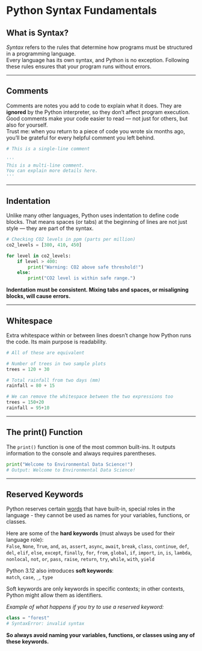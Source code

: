 # Python Syntax Fundamentals

## What is Syntax?
*Syntax* refers to the rules that determine how programs must be structured in a programming language.  
Every language has its own syntax, and Python is no exception. Following these rules ensures that your program runs without errors.

---

## Comments
Comments are notes you add to code to explain what it does. They are **ignored** by the Python interpreter, so they don’t affect program execution.  
Good comments make your code easier to read — not just for others, but also for yourself.  
Trust me: when you return to a piece of code you wrote six months ago, you’ll be grateful for every helpful comment you left behind.

```python
# This is a single-line comment

'''
This is a multi-line comment.
You can explain more details here.
'''
```
---

## Indentation
Unlike many other languages, Python uses indentation to define code blocks.
That means spaces (or tabs) at the beginning of lines are not just style — they are part of the syntax.
```python
# Checking CO2 levels in ppm (parts per million)
co2_levels = [380, 410, 450]

for level in co2_levels:
    if level > 400:
        print("Warning: CO2 above safe threshold!")
    else:
        print("CO2 level is within safe range.")
```
**Indentation must be consistent. Mixing tabs and spaces, or misaligning blocks, will cause errors.**

---

## Whitespace
Extra whitespace within or between lines doesn’t change how Python runs the code.
Its main purpose is readability.

```python
# All of these are equivalent

# Number of trees in two sample plots
trees = 120 + 30

# Total rainfall from two days (mm)
rainfall = 80 + 15

# We can remove the whitespace between the two expressions too
trees = 150+20
rainfall = 95+10
```

---
## The print() Function
The `print()` function is one of the most common built-ins.
It outputs information to the console and always requires parentheses.

```python
print("Welcome to Environmental Data Science!")
# Output: Welcome to Environmental Data Science!
```

---

## Reserved Keywords
Python reserves certain [words](https://docs.python.org/3/library/keyword.html?utm_source=chatgpt.com) that have built-in, special roles in the language - they cannot be used as names for your variables, functions, or classes.  

Here are some of the **hard keywords** (must always be used for their language role):  
`False`, `None`, `True`, `and`, `as`, `assert`, `async`, `await`, `break`, `class`, `continue`, `def`, `del`, `elif`, `else`, `except`, `finally`, `for`, `from`, `global`, `if`, `import`, `in`, `is`, `lambda`, `nonlocal`, `not`, `or`, `pass`, `raise`, `return`, `try`, `while`, `with`, `yield`

Python 3.12 also introduces **soft keywords**:  
`match`, `case`, `_`, `type`

Soft keywords are only keywords in specific contexts; in other contexts, Python might allow them as identifiers.

*Example of what happens if you try to use a reserved keyword:*
```python
class = "forest"
# SyntaxError: invalid syntax
```
**So always avoid naming your variables, functions, or classes using any of these keywords.**
